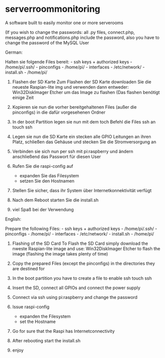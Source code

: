 # serverroommonitoring
A software built to easily monitor one or more serverooms

(If you wish to change the passwords: 
		all .py files, connect.php, messages.php and notifications.php include the password, also you have to change the password of the MySQL User

German:

Halten sie folgende Files bereit:
	- ssh keys + authorized keys - /home/pi/.ssh/
	- pinconfigs - /home/pi/
	- interfaces - /etc/network/
	- install.sh - /home/pi/

1) Flashen der SD Karte
	Zum Flashen der SD Karte downloaden Sie die neueste Raspian-lite img und verwenden dann entweder:
		Win32DiskImager
		Etcher
	um das Image zu flashen (Das flashen benötigt einige Zeit

2) Kopieren sie nun die vorher bereitgehaltenen Files (außer die pinconfigs) in die dafür vorgesehenen Ordner

3) In der boot Partition legen sie nun mit dem toch Befehl die Files ssh an
	touch ssh

4) Legen sie nun die SD Karte ein stecken alle GPIO Leitungen an ihren Platz, schließen das Gehäuse und stecken
Sie die Stromversorgung an

5) Verbinden sie sich nun per ssh mit pi:raspberry und ändern anschließend das Passwort für diesen User

6) Rufen Sie die raspi-config auf
	- expanden Sie das Filesystem
	- setzen Sie den Hostnamen
	
7) Stellen Sie sicher, dass ihr System über Internetkonnektivität verfügt

8) Nach dem Reboot starten Sie die install.sh

9) viel Spaß bei der Verwendung  

English:

Prepare the following Files:
	- ssh keys + authorized keys - /home/pi/.ssh/
	- pinconfigs - /home/pi/
	- interfaces - /etc/network/
	- install.sh - /home/pi/

1) Flashing of the SD Card
	To Flash the SD Card simply download the nweste Raspian-lite image and use:
		Win32DiskImager
		Etcher
	to flash the image (flashing the image takes plenty of time)

2) Copy the prepared Files (except the pinconfigs) in the directories they are destined for

3) In the boot partition you have to create a file to enable ssh
	touch ssh

4) Insert the SD, connect all GPIOs and connect the power supply

5) Connect via ssh using pi:raspberry and change the password

6) Issue raspi-config 
	- expanden the Filesystem
	- set the Hostname
	
7) Go for sure that the Raspi has Internetconnectivity

8) After rebooting start the install.sh

9) enjoy                                     